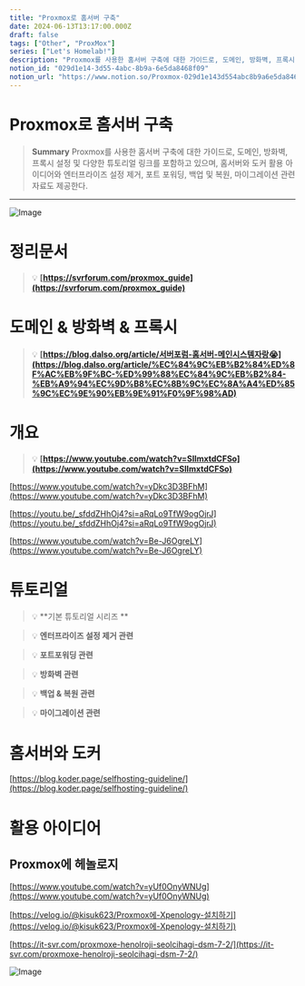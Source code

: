 ```yaml
---
title: "Proxmox로 홈서버 구축"
date: 2024-06-13T13:17:00.000Z
draft: false
tags: ["Other", "ProxMox"]
series: ["Let's Homelab!"]
description: "Proxmox를 사용한 홈서버 구축에 대한 가이드로, 도메인, 방화벽, 프록시 설정 및 다양한 튜토리얼 링크를 포함하고 있으며, 홈서버와 도커 활용 아이디어와 엔터프라이즈 설정 제거, 포트 포워딩, 백업 및 복원, 마이그레이션 관련 자료도 제공한다."
notion_id: "029d1e14-3d55-4abc-8b9a-6e5da8468f09"
notion_url: "https://www.notion.so/Proxmox-029d1e143d554abc8b9a6e5da8468f09"
---
```


# Proxmox로 홈서버 구축

> **Summary**
> Proxmox를 사용한 홈서버 구축에 대한 가이드로, 도메인, 방화벽, 프록시 설정 및 다양한 튜토리얼 링크를 포함하고 있으며, 홈서버와 도커 활용 아이디어와 엔터프라이즈 설정 제거, 포트 포워딩, 백업 및 복원, 마이그레이션 관련 자료도 제공한다.

---

![Image](https://prod-files-secure.s3.us-west-2.amazonaws.com/09ccd4d5-876c-4bba-bbdf-cc77a0a11257/d007b62c-4094-4f89-ac4b-3ea074e9fb77/Untitled.png?X-Amz-Algorithm=AWS4-HMAC-SHA256&X-Amz-Content-Sha256=UNSIGNED-PAYLOAD&X-Amz-Credential=ASIAZI2LB466Y6KDFJXQ%2F20250724%2Fus-west-2%2Fs3%2Faws4_request&X-Amz-Date=20250724T080856Z&X-Amz-Expires=3600&X-Amz-Security-Token=IQoJb3JpZ2luX2VjEAAaCXVzLXdlc3QtMiJHMEUCIHakjmj%2F8GzeGp1zxTF8UfoZwo8%2Fbpbjtlan0jOXWAzRAiEAu%2Fhm2oboQ9gxz6WPC1bIYGZddyv2CPjioA7mfef8%2BHoq%2FwMIKRAAGgw2Mzc0MjMxODM4MDUiDMuMBz4n1nX73v3UZSrcA%2Fq4VgXy8f8PLdauCeUEe6cPLtFNubu5zuQ9EC74q60nOOUKzdF0v1Y4Dj6gdLfebmWu9y38VOuWIUoY3Ghj1oQ3Jjs4KoTjaU3Ivn88Z6ssd9%2BNbuyTuihc1ifnxjDAQ6zoZbmmzD0SY78wX0Pk%2BXZGgkt0KfkbGbJgm8tYxVxKyEhNRcKpSg9tyeR2DAZ%2BXJKTIuF4XZsDnIsx25J8sWNV2LJqeud%2FkyEvdQ29ru8Vk15Pry51btCzJY4UGE%2FpF5n8Xgw9bn4zcPJP1qoubXWGBITLj9pDjeduoK%2Bqo3HdNBkpoMI6mJRsaAZ29ivglbYVcyChI7wsVoA9NfVUKZxqSxWIBiJ6wAAKP6RHRVvSku%2Bsz3HcJ3CqWi7sfdD2vrvGQS5%2BAS%2FwScdrKwGCwnhf%2FGT6oGX5WQeioniElrku4uMS1cEMUPGI8KY0vmzMPnl4TtIp9mOpcuiWR%2BCuUyjrPshP6dkRJOxGvJnxUeTeDNdAY1EkW35b5pUMVnGQLYdDO%2F3sNjpcA0TdYTQrLcxwouU2%2Fnvbj2tq7wBa5QRqbfPi%2FMrwqMba9Y92uTnrpk0gJ2RZc7wLP2MkUuSNLKTlcfMq77Q0vcnu5XZ9NX4y6aHsWdbjfjl5dN1xMJrQh8QGOqUBo1yOQxNTrZZQRHgc6m40ZiH8S9CT82DLvNcq%2FCl04rXhcbkjNDjO4835Em189rK5AaBdxqzHJaYq4TfCXwtT%2Bg9e8n9dGfzUZrcSK7GyHHV4xT1d7kbarZS14Os6IOTiPLmbDhoyMz20KWNTr0uCd0V6lRWDg3if9a5ep1ATfsR3DgvBLxWnbJTkLSFFHDVNdIatPd8RXnD%2FDypae%2B4f7l3Sao%2FS&X-Amz-Signature=b1f6f1be06a44dabc15b14fa8b2a42dbcf3bff9c64a5645f88fd463d38ce96a1&X-Amz-SignedHeaders=host&x-amz-checksum-mode=ENABLED&x-id=GetObject)


# 정리문서

> 💡 **[https://svrforum.com/proxmox_guide](https://svrforum.com/proxmox_guide)**

# 도메인 & 방화벽 & 프록시

> 💡 **[https://blog.dalso.org/article/서버포럼-홈서버-메인시스템자랑😭](https://blog.dalso.org/article/%EC%84%9C%EB%B2%84%ED%8F%AC%EB%9F%BC-%ED%99%88%EC%84%9C%EB%B2%84-%EB%A9%94%EC%9D%B8%EC%8B%9C%EC%8A%A4%ED%85%9C%EC%9E%90%EB%9E%91%F0%9F%98%AD)**

# 개요

> 💡 **[https://www.youtube.com/watch?v=SlImxtdCFSo](https://www.youtube.com/watch?v=SlImxtdCFSo)**

[https://www.youtube.com/watch?v=yDkc3D3BFhM](https://www.youtube.com/watch?v=yDkc3D3BFhM)

[https://youtu.be/_sfddZHhOj4?si=aRqLo9TfW9ogOjrJ](https://youtu.be/_sfddZHhOj4?si=aRqLo9TfW9ogOjrJ)

[https://www.youtube.com/watch?v=Be-J6OgreLY](https://www.youtube.com/watch?v=Be-J6OgreLY)


# 튜토리얼

> 💡 **기본 튜토리얼 시리즈 **

> 💡 **엔터프라이즈 설정 제거 관련**

> 💡 **포트포워딩 관련**

> 💡 **방화벽 관련**

> 💡 **백업 & 복원 관련**

> 💡 **마이그레이션 관련**

# 홈서버와 도커

[https://blog.koder.page/selfhosting-guideline/](https://blog.koder.page/selfhosting-guideline/)

# 활용 아이디어

## Proxmox에 헤놀로지

[https://www.youtube.com/watch?v=yUf0OnyWNUg](https://www.youtube.com/watch?v=yUf0OnyWNUg)

[https://velog.io/@kisuk623/Proxmox에-Xpenology-설치하기](https://velog.io/@kisuk623/Proxmox에-Xpenology-설치하기)

[https://it-svr.com/proxmoxe-henolroji-seolcihagi-dsm-7-2/](https://it-svr.com/proxmoxe-henolroji-seolcihagi-dsm-7-2/)

![Image](https://prod-files-secure.s3.us-west-2.amazonaws.com/09ccd4d5-876c-4bba-bbdf-cc77a0a11257/8a58e6cf-71f1-4349-b743-cde767d40365/1000000632.png?X-Amz-Algorithm=AWS4-HMAC-SHA256&X-Amz-Content-Sha256=UNSIGNED-PAYLOAD&X-Amz-Credential=ASIAZI2LB466Y6KDFJXQ%2F20250724%2Fus-west-2%2Fs3%2Faws4_request&X-Amz-Date=20250724T080857Z&X-Amz-Expires=3600&X-Amz-Security-Token=IQoJb3JpZ2luX2VjEAAaCXVzLXdlc3QtMiJHMEUCIHakjmj%2F8GzeGp1zxTF8UfoZwo8%2Fbpbjtlan0jOXWAzRAiEAu%2Fhm2oboQ9gxz6WPC1bIYGZddyv2CPjioA7mfef8%2BHoq%2FwMIKRAAGgw2Mzc0MjMxODM4MDUiDMuMBz4n1nX73v3UZSrcA%2Fq4VgXy8f8PLdauCeUEe6cPLtFNubu5zuQ9EC74q60nOOUKzdF0v1Y4Dj6gdLfebmWu9y38VOuWIUoY3Ghj1oQ3Jjs4KoTjaU3Ivn88Z6ssd9%2BNbuyTuihc1ifnxjDAQ6zoZbmmzD0SY78wX0Pk%2BXZGgkt0KfkbGbJgm8tYxVxKyEhNRcKpSg9tyeR2DAZ%2BXJKTIuF4XZsDnIsx25J8sWNV2LJqeud%2FkyEvdQ29ru8Vk15Pry51btCzJY4UGE%2FpF5n8Xgw9bn4zcPJP1qoubXWGBITLj9pDjeduoK%2Bqo3HdNBkpoMI6mJRsaAZ29ivglbYVcyChI7wsVoA9NfVUKZxqSxWIBiJ6wAAKP6RHRVvSku%2Bsz3HcJ3CqWi7sfdD2vrvGQS5%2BAS%2FwScdrKwGCwnhf%2FGT6oGX5WQeioniElrku4uMS1cEMUPGI8KY0vmzMPnl4TtIp9mOpcuiWR%2BCuUyjrPshP6dkRJOxGvJnxUeTeDNdAY1EkW35b5pUMVnGQLYdDO%2F3sNjpcA0TdYTQrLcxwouU2%2Fnvbj2tq7wBa5QRqbfPi%2FMrwqMba9Y92uTnrpk0gJ2RZc7wLP2MkUuSNLKTlcfMq77Q0vcnu5XZ9NX4y6aHsWdbjfjl5dN1xMJrQh8QGOqUBo1yOQxNTrZZQRHgc6m40ZiH8S9CT82DLvNcq%2FCl04rXhcbkjNDjO4835Em189rK5AaBdxqzHJaYq4TfCXwtT%2Bg9e8n9dGfzUZrcSK7GyHHV4xT1d7kbarZS14Os6IOTiPLmbDhoyMz20KWNTr0uCd0V6lRWDg3if9a5ep1ATfsR3DgvBLxWnbJTkLSFFHDVNdIatPd8RXnD%2FDypae%2B4f7l3Sao%2FS&X-Amz-Signature=828054ceee3499a2e5b3a00c12e53c5ba505914b0261ae474263f17ac42bc828&X-Amz-SignedHeaders=host&x-amz-checksum-mode=ENABLED&x-id=GetObject)

